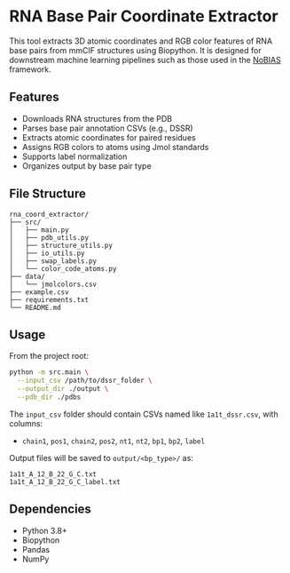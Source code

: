 # RNA Base Pair Coordinate Extractor

This tool extracts 3D atomic coordinates and RGB color features of RNA base pairs from mmCIF structures using Biopython. It is designed for downstream machine learning pipelines such as those used in the [NoBIAS](https://github.com/cczhong/NoBIAS) framework.

## Features

- Downloads RNA structures from the PDB
- Parses base pair annotation CSVs (e.g., DSSR)
- Extracts atomic coordinates for paired residues
- Assigns RGB colors to atoms using Jmol standards
- Supports label normalization 
- Organizes output by base pair type

## File Structure

```
rna_coord_extractor/
├── src/
│   ├── main.py
│   ├── pdb_utils.py
│   ├── structure_utils.py
│   ├── io_utils.py
│   ├── swap_labels.py
│   └── color_code_atoms.py
├── data/
│   └── jmolcolors.csv
├── example.csv
├── requirements.txt
└── README.md
```

## Usage

From the project root:

```bash
python -m src.main \
  --input_csv /path/to/dssr_folder \
  --output_dir ./output \
  --pdb_dir ./pdbs
```

The `input_csv` folder should contain CSVs named like `1a1t_dssr.csv`, with columns:
- `chain1`, `pos1`, `chain2`, `pos2`, `nt1`, `nt2`, `bp1`, `bp2`, `label`

Output files will be saved to `output/<bp_type>/` as:

```
1a1t_A_12_B_22_G_C.txt
1a1t_A_12_B_22_G_C_label.txt
```

## Dependencies

- Python 3.8+
- Biopython
- Pandas
- NumPy
